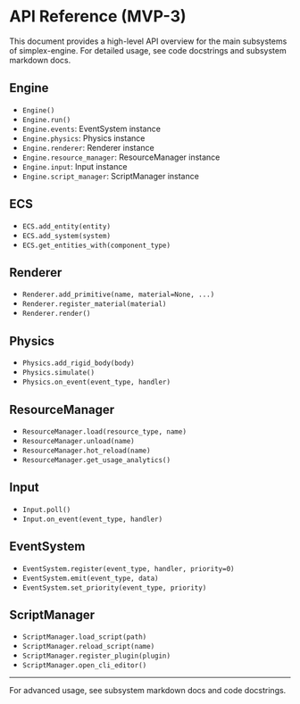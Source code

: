 # API Reference (MVP-3)

This document provides a high-level API overview for the main subsystems of simplex-engine. For detailed usage, see code docstrings and subsystem markdown docs.

## Engine
- `Engine()`
- `Engine.run()`
- `Engine.events`: EventSystem instance
- `Engine.physics`: Physics instance
- `Engine.renderer`: Renderer instance
- `Engine.resource_manager`: ResourceManager instance
- `Engine.input`: Input instance
- `Engine.script_manager`: ScriptManager instance

## ECS
- `ECS.add_entity(entity)`
- `ECS.add_system(system)`
- `ECS.get_entities_with(component_type)`

## Renderer
- `Renderer.add_primitive(name, material=None, ...)`
- `Renderer.register_material(material)`
- `Renderer.render()`

## Physics
- `Physics.add_rigid_body(body)`
- `Physics.simulate()`
- `Physics.on_event(event_type, handler)`

## ResourceManager
- `ResourceManager.load(resource_type, name)`
- `ResourceManager.unload(name)`
- `ResourceManager.hot_reload(name)`
- `ResourceManager.get_usage_analytics()`

## Input
- `Input.poll()`
- `Input.on_event(event_type, handler)`

## EventSystem
- `EventSystem.register(event_type, handler, priority=0)`
- `EventSystem.emit(event_type, data)`
- `EventSystem.set_priority(event_type, priority)`

## ScriptManager
- `ScriptManager.load_script(path)`
- `ScriptManager.reload_script(name)`
- `ScriptManager.register_plugin(plugin)`
- `ScriptManager.open_cli_editor()`

---
For advanced usage, see subsystem markdown docs and code docstrings.
